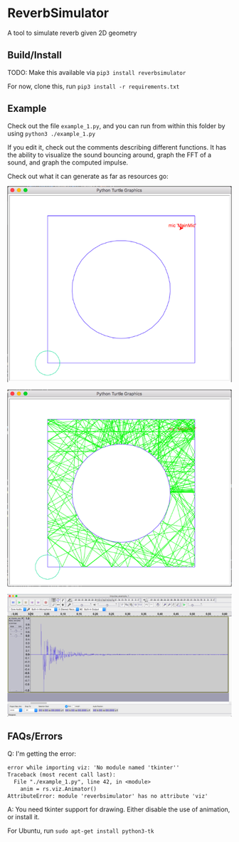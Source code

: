 # ReverbSimulator

A tool to simulate reverb given 2D geometry


## Build/Install

TODO: Make this available via `pip3 install reverbsimulator`

For now, clone this, run `pip3 install -r requirements.txt`



## Example

Check out the file `example_1.py`, and you can run from within this folder by using `python3 ./example_1.py`

If you edit it, check out the comments describing different functions. It has the ability to visualize the sound bouncing around, graph the FFT of a sound, and graph the computed impulse.

Check out what it can generate as far as resources go:

![example 1 scene](/images/example_1_scene_diagram.png?raw=true "example 1 scene")

![example 1 anim](/images/example_1_anim.png?raw=true "example 1 animation")

![example 1 impulse](/images/example_1_impulse.png?raw=true "example 1 impulse")



## FAQs/Errors

Q: I'm getting the error:

```
error while importing viz: 'No module named 'tkinter''
Traceback (most recent call last):
  File "./example_1.py", line 42, in <module>
    anim = rs.viz.Animator()
AttributeError: module 'reverbsimulator' has no attribute 'viz'
```

A: You need tkinter support for drawing. Either disable the use of animation, or install it.


For Ubuntu, run `sudo apt-get install python3-tk`
